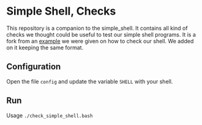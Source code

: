 # Simple Shell, Checks

This repository is a companion to the simple_shell. It contains all kind of checks we thought could be useful to test our simple shell programs. It is a fork from an [example](https://github.com/holbertonschool/0x15.c) we were given on how to check our shell. We added on it keeping the same format.

## Configuration

Open the file `config` and update the variable `SHELL` with your shell.

## Run

Usage `./check_simple_shell.bash`
